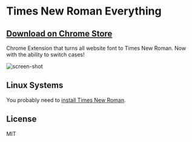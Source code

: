 # Times New Roman Everything

## [Download on Chrome Store]()

Chrome Extension that turns all website font to Times New Roman. Now with the ability to switch cases!

![screen-shot](https://user-images.githubusercontent.com/6139501/29202148-f53b7fb0-7e19-11e7-903e-80b6a916e279.gif)

## Linux Systems

You probably need to [install Times New Roman](http://www.howtogeek.com/howto/15495/add-microsoft-core-fonts-to-ubuntu/).


## License

MIT
